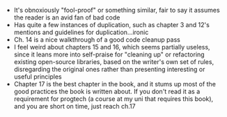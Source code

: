 - It's obnoxiously "fool-proof" or something similar, fair to say it assumes the reader is an avid fan of bad code
- Has quite a few instances of duplication, such as chapter 3 and 12's mentions and guidelines for duplication...ironic
- Ch. 14 is a nice walkthrough of a good code cleanup pass
- I feel weird about chapters 15 and 16, which seems partially useless, since it leans more into self-praise for "cleaning up" or refactoring existing open-source libraries, based on the writer's own set of rules, disregarding the original ones rather than presenting interesting or useful principles
- Chapter 17 is the best chapter in the book, and it stums up most of the good practices the book is written about. If you don't read it as a requirement for progtech (a course at my uni that requires this book), and you are short on time, just reach ch.17